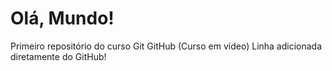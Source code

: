 # Olá, Mundo!
 Primeiro repositório do curso Git GitHub (Curso em vídeo)
Linha adicionada diretamente do GitHub!
